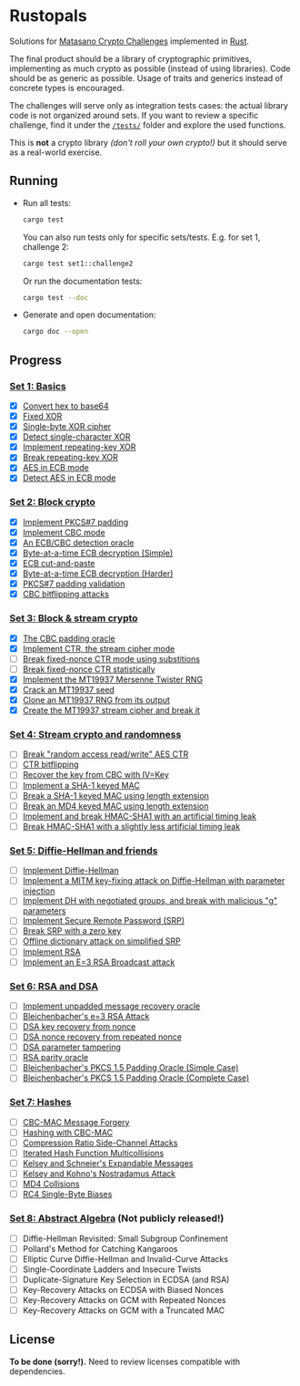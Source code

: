 # Rustopals

Solutions for [Matasano Crypto Challenges](https://cryptopals.com/) implemented
in [Rust](https://www.rust-lang.org/).

The final product should be a library of cryptographic primitives, implementing
as much crypto as possible (instead of using libraries). Code should be as
generic as possible. Usage of traits and generics instead of concrete types is
encouraged.

The challenges will serve only as integration tests cases: the actual library
code is not organized around sets. If you want to review a specific challenge,
find it under the [`/tests/`](/tests/) folder and explore the used functions.

This is **not** a crypto library _(don't roll your own crypto!)_ but it should
serve as a real-world exercise.

## Running

- Run all tests:

    ```sh
    cargo test
    ```

    You can also run tests only for specific sets/tests. E.g. for set 1, challenge 2:

    ```sh
    cargo test set1::challenge2
    ```

    Or run the documentation tests:

    ```sh
    cargo test --doc
    ```

- Generate and open documentation:

    ```sh
    cargo doc --open
    ```

## Progress

### [Set 1: Basics](https://cryptopals.com/sets/1)

- [x] [Convert hex to base64](https://cryptopals.com/sets/1/challenges/1)
- [x] [Fixed XOR](https://cryptopals.com/sets/1/challenges/2)
- [x] [Single-byte XOR cipher](https://cryptopals.com/sets/1/challenges/3)
- [x] [Detect single-character XOR](https://cryptopals.com/sets/1/challenges/4)
- [x] [Implement repeating-key XOR](https://cryptopals.com/sets/1/challenges/5)
- [x] [Break repeating-key XOR](https://cryptopals.com/sets/1/challenges/6)
- [x] [AES in ECB mode](https://cryptopals.com/sets/1/challenges/7)
- [x] [Detect AES in ECB mode](https://cryptopals.com/sets/1/challenges/8)

### [Set 2: Block crypto](https://cryptopals.com/sets/2)

- [x] [Implement PKCS#7 padding](https://cryptopals.com/sets/2/challenges/9)
- [x] [Implement CBC mode](https://cryptopals.com/sets/2/challenges/10)
- [x] [An ECB/CBC detection oracle](https://cryptopals.com/sets/2/challenges/11)
- [x] [Byte-at-a-time ECB decryption (Simple)](https://cryptopals.com/sets/2/challenges/12)
- [x] [ECB cut-and-paste](https://cryptopals.com/sets/2/challenges/13)
- [x] [Byte-at-a-time ECB decryption (Harder)](https://cryptopals.com/sets/2/challenges/14)
- [x] [PKCS#7 padding validation](https://cryptopals.com/sets/2/challenges/15)
- [x] [CBC bitflipping attacks](https://cryptopals.com/sets/2/challenges/16)

### [Set 3: Block & stream crypto](https://cryptopals.com/sets/3)

- [x] [The CBC padding oracle](https://cryptopals.com/sets/3/challenges/17)
- [x] [Implement CTR, the stream cipher mode](https://cryptopals.com/sets/3/challenges/18)
- [ ] [Break fixed-nonce CTR mode using substitions](https://cryptopals.com/sets/3/challenges/19)
- [ ] [Break fixed-nonce CTR statistically](https://cryptopals.com/sets/3/challenges/20)
- [x] [Implement the MT19937 Mersenne Twister RNG](https://cryptopals.com/sets/3/challenges/21)
- [x] [Crack an MT19937 seed](https://cryptopals.com/sets/3/challenges/22)
- [x] [Clone an MT19937 RNG from its output](https://cryptopals.com/sets/3/challenges/23)
- [X] [Create the MT19937 stream cipher and break it](https://cryptopals.com/sets/3/challenges/24)

### [Set 4: Stream crypto and randomness](https://cryptopals.com/sets/4)

- [ ] [Break "random access read/write" AES CTR](https://cryptopals.com/sets/4/challenges/25)
- [ ] [CTR bitflipping](https://cryptopals.com/sets/4/challenges/26)
- [ ] [Recover the key from CBC with IV=Key](https://cryptopals.com/sets/4/challenges/27)
- [ ] [Implement a SHA-1 keyed MAC](https://cryptopals.com/sets/4/challenges/28)
- [ ] [Break a SHA-1 keyed MAC using length extension](https://cryptopals.com/sets/4/challenges/29)
- [ ] [Break an MD4 keyed MAC using length extension](https://cryptopals.com/sets/4/challenges/30)
- [ ] [Implement and break HMAC-SHA1 with an artificial timing leak](https://cryptopals.com/sets/4/challenges/31)
- [ ] [Break HMAC-SHA1 with a slightly less artificial timing leak](https://cryptopals.com/sets/4/challenges/32)

### [Set 5: Diffie-Hellman and friends](https://cryptopals.com/sets/5)

- [ ] [Implement Diffie-Hellman](https://cryptopals.com/sets/5/challenges/33)
- [ ] [Implement a MITM key-fixing attack on Diffie-Hellman with parameter injection](https://cryptopals.com/sets/5/challenges/34)
- [ ] [Implement DH with negotiated groups, and break with malicious "g" parameters](https://cryptopals.com/sets/5/challenges/35)
- [ ] [Implement Secure Remote Password (SRP)](https://cryptopals.com/sets/5/challenges/36)
- [ ] [Break SRP with a zero key](https://cryptopals.com/sets/5/challenges/37)
- [ ] [Offline dictionary attack on simplified SRP](https://cryptopals.com/sets/5/challenges/38)
- [ ] [Implement RSA](https://cryptopals.com/sets/5/challenges/39)
- [ ] [Implement an E=3 RSA Broadcast attack](https://cryptopals.com/sets/5/challenges/40)

### [Set 6: RSA and DSA](https://cryptopals.com/sets/6)

- [ ] [Implement unpadded message recovery oracle](https://cryptopals.com/sets/6/challenges/41)
- [ ] [Bleichenbacher's e=3 RSA Attack](https://cryptopals.com/sets/6/challenges/42)
- [ ] [DSA key recovery from nonce](https://cryptopals.com/sets/6/challenges/43)
- [ ] [DSA nonce recovery from repeated nonce](https://cryptopals.com/sets/6/challenges/44)
- [ ] [DSA parameter tampering](https://cryptopals.com/sets/6/challenges/45)
- [ ] [RSA parity oracle](https://cryptopals.com/sets/6/challenges/46)
- [ ] [Bleichenbacher's PKCS 1.5 Padding Oracle (Simple Case)](https://cryptopals.com/sets/6/challenges/47)
- [ ] [Bleichenbacher's PKCS 1.5 Padding Oracle (Complete Case)](https://cryptopals.com/sets/6/challenges/48)

### [Set 7: Hashes](https://cryptopals.com/sets/7)

- [ ] [CBC-MAC Message Forgery](https://cryptopals.com/sets/7/challenges/49)
- [ ] [Hashing with CBC-MAC](https://cryptopals.com/sets/7/challenges/50)
- [ ] [Compression Ratio Side-Channel Attacks](https://cryptopals.com/sets/7/challenges/51)
- [ ] [Iterated Hash Function Multicollisions](https://cryptopals.com/sets/7/challenges/52)
- [ ] [Kelsey and Schneier's Expandable Messages](https://cryptopals.com/sets/7/challenges/53)
- [ ] [Kelsey and Kohno's Nostradamus Attack](https://cryptopals.com/sets/7/challenges/54)
- [ ] [MD4 Collisions](https://cryptopals.com/sets/7/challenges/55)
- [ ] [RC4 Single-Byte Biases](https://cryptopals.com/sets/7/challenges/56)

### [Set 8: Abstract Algebra](https://cryptopals.com/sets/8) (Not publicly released!)

- [ ] Diffie-Hellman Revisited: Small Subgroup Confinement
- [ ] Pollard's Method for Catching Kangaroos
- [ ] Elliptic Curve Diffie-Hellman and Invalid-Curve Attacks
- [ ] Single-Coordinate Ladders and Insecure Twists
- [ ] Duplicate-Signature Key Selection in ECDSA (and RSA)
- [ ] Key-Recovery Attacks on ECDSA with Biased Nonces
- [ ] Key-Recovery Attacks on GCM with Repeated Nonces
- [ ] Key-Recovery Attacks on GCM with a Truncated MAC

## License

**To be done (sorry!).** Need to review licenses compatible with dependencies.
